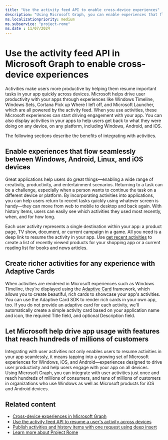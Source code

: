 ```yaml
---
title: "Use the activity feed API to enable cross-device experiences"
description: "Using Microsoft Graph, you can enable experiences that flow seamlessly between devices, create richer activities with Adaptive Cards, and help drive app usage."
ms.localizationpriority: medium
ms.subservice: "project-rome"
ms.date : 11/07/2024
---
```


# Use the activity feed API in Microsoft Graph to enable cross-device experiences

Activities make users more productive by helping them resume important tasks in your app quickly across devices. Microsoft helps drive user productivity with your apps through experiences like Windows Timeline, Windows Sets, Cortana Pick up Where I left off, and Microsoft Launcher, which are all powered by the activity feed. When you use activities, these Microsoft experiences can start driving engagement with your app. You can also display activities in your apps to help users get back to what they were doing on any device, on any platform, including Windows, Android, and iOS.

The following sections describe the benefits of integrating with activities.

## Enable experiences that flow seamlessly between Windows, Android, Linux, and iOS devices

Great applications help users do great things&mdash;enabling a wide range of creativity, productivity, and entertainment scenarios. Returning to a task can be a challenge, especially when a person wants to continue the task on a different device or platform. By incorporating activities into applications, you can help users return to recent tasks quickly using whatever screen is handy&mdash;they can move from web to mobile to desktop and back again. With history items, users can easily see which activities they used most recently, when, and for how long.

Each user activity represents a single destination within your app: a product page, TV show, document, or current campaign in a game. All you need is a deep link to resume the activity in your app. Use [get recent activities](/graph/api/projectrome-get-recent-activities) to create a list of recently viewed products for your shopping app or a current reading list for books and news articles.

## Create richer activities for any experience with Adaptive Cards

When activities are rendered in Microsoft experiences such as Windows Timeline, they're displayed using the [Adaptive Card](https://adaptivecards.io/) framework, which allows you to create beautiful, rich cards to showcase your app's activities. You can use the Adaptive Card SDK to render rich cards in your own app, too. If you do not provide an adaptive card for each activity, we'll automatically create a simple activity card based on your application name and icon, the required Title field, and optional Description field.

## Let Microsoft help drive app usage with features that reach hundreds of millions of customers

Integrating with user activities not only enables users to resume activities in your app seamlessly, it means tapping into a growing set of Microsoft experiences for Windows, iOS, and Android&mdash;experiences designed to drive user productivity and help users engage with your app on all devices. Using Microsoft Graph, you can integrate with user activities just once and reach hundreds of millions of consumers, and tens of millions of customers in organizations who use Windows as well as Microsoft products for iOS and Android devices.

## Related content

- [Cross-device experiences in Microsoft Graph](cross-device-concept-overview.md)
- [Use the activity feed API to resume a user's activity across devices](/graph/api/resources/activity-feed-api-overview)
- [Publish activities and history items with one request using deep insert](/graph/api/projectrome-put-activity#example-2---deep-insert)
- [Learn more about Project Rome](/windows/project-rome/)

